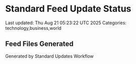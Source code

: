 # Standard Feed Update Status
Last updated: Thu Aug 21 05:23:22 UTC 2025
Categories: technology,business,world

## Feed Files Generated

Generated by Standard Updates Workflow

